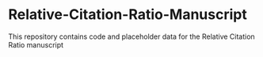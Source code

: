 # Relative-Citation-Ratio-Manuscript
This repository contains code and placeholder data for the Relative Citation Ratio manuscript
